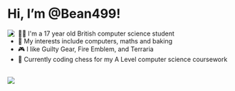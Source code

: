 # Hi, I’m @Bean499!
<img src="https://www.fightersgeneration.com/characters/faust-huh.gif" align="left">
<ul>
  <li>🧑‍🎓 I'm a 17 year old British computer science student</li>
  <li>👀 My interests include computers, maths and baking</li>
  <li>🎮 I like Guilty Gear, Fire Emblem, and Terraria</li>
  <li>🌱 Currently coding chess for my A Level computer science coursework</li>
</ul>
<br>
<img src="https://github.com/Bean499/profile-stats/blob/master/generated/languages.svg">
<!---
Bean499/Bean499 is a ✨ special ✨ repository because its `README.md` (this file) appears on your GitHub profile.
You can click the Preview link to take a look at your changes.
--->
